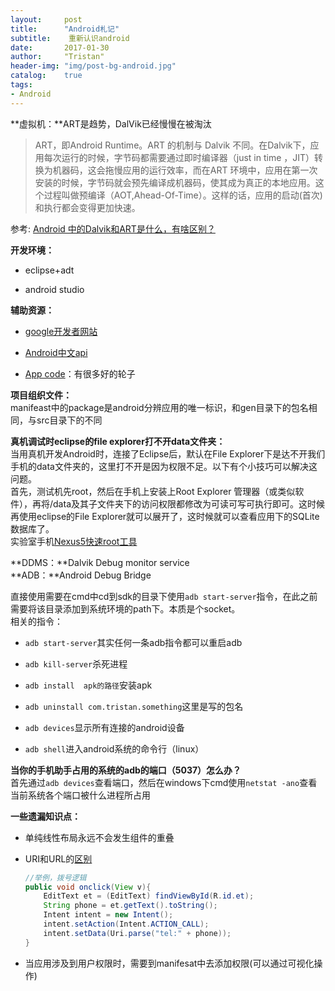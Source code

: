 ```yaml
---
layout:     post
title:      "Android札记"
subtitle:    重新认识android
date:       2017-01-30
author:     "Tristan"
header-img: "img/post-bg-android.jpg"
catalog:    true
tags:
- Android 
---
```


 **虚拟机：**ART是趋势，DalVik已经慢慢在被淘汰<br>
 > ART，即Android Runtime。ART 的机制与 Dalvik 不同。在Dalvik下，应用每次运行的时候，字节码都需要通过即时编译器（just in time ，JIT）转换为机器码，这会拖慢应用的运行效率，而在ART 环境中，应用在第一次安装的时候，字节码就会预先编译成机器码，使其成为真正的本地应用。这个过程叫做预编译（AOT,Ahead-Of-Time）。这样的话，应用的启动(首次)和执行都会变得更加快速。<br>

参考: [Android 中的Dalvik和ART是什么，有啥区别？](http://www.jianshu.com/p/58f817d176b7)

**开发环境：**

- eclipse+adt

- android studio

**辅助资源：**

- [google开发者网站](https://developer.android.com/index.html)

- [Android中文api](www.android-doc.com)

- [App code](http://appxcode.com)：有很多好的轮子

**项目组织文件：**<br>
manifeast中的package是android分辨应用的唯一标识，和gen目录下的包名相同，与src目录下的不同

**真机调试时eclipse的file explorer打不开data文件夹：**<br>
当用真机开发Android时，连接了Eclipse后，默认在File Explorer下是达不开我们手机的data文件夹的，这里打不开是因为权限不足。以下有个小技巧可以解决这问题。<br>
首先，测试机先root，然后在手机上安装上Root Explorer 管理器（或类似软件），再将/data及其子文件夹下的访问权限都修改为可读可写可执行即可。这时候再使用eclipse的File Explorer就可以展开了，这时候就可以查看应用下的SQLite数据库了。<br>
实验室手机[Nexus5快速root工具](http://www.shuame.com/faq/root-tutorial/2613-google-nexus5.html)

**DDMS：**Dalvik Debug monitor service<br>
**ADB：**Android Debug Bridge

直接使用需要在cmd中cd到sdk的目录下使用`adb start-server`指令，在此之前需要将该目录添加到系统环境的path下。本质是个socket。<br>
相关的指令：

- `adb start-server`其实任何一条adb指令都可以重启adb

- `adb kill-server`杀死进程

- `adb install  apk的路径`安装apk

- `adb uninstall com.tristan.something`这里是写的包名

- `adb devices`显示所有连接的android设备

- `adb shell`进入android系统的命令行（linux）

**当你的手机助手占用的系统的adb的端口（5037）怎么办？**<br>
首先通过`adb devices`查看端口，然后在windows下cmd使用`netstat -ano`查看当前系统各个端口被什么进程所占用

**一些遗漏知识点：**

- 单纯线性布局永远不会发生组件的重叠

- URI和URL的[区别](https://www.zhihu.com/question/21950864)

  ```java
  //举例，拨号逻辑
  public void onclick(View v){
      EditText et = (EditText) findViewById(R.id.et);
      String phone = et.getText().toString();
      Intent intent = new Intent();
	  intent.setAction(Intent.ACTION_CALL);
	  intent.setData(Uri.parse("tel:" + phone));
  }
  ```

- 当应用涉及到用户权限时，需要到manifesat中去添加权限(可以通过可视化操作)